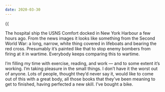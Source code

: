 ```yaml
---
date: 2020-03-30
---
```


{{<audio src="/audio/journal/nhs-cheer.m4a" caption="The eight o' clock cheer">}}

The hospital ship the USNS Comfort docked in New York Harbour a few hours ago. From the news images it looks like something from the Second World War: a long, narrow, white thing covered in lifeboats and bearing the red cross. Presumably it’s painted like that to stop enemy bombers from firing at it in wartime. Everybody keeps comparing this to wartime.

I’m filling my time with exercise, reading, and work — and to some extent it’s working. I’m taking pleasure in the small things. I don’t have it the worst out of anyone. Lots of people, thought they’d never say it, would like to come out of this with a great body, all those books that they’ve been meaning to get to finished, having perfected a new skill. I’ve bought a bike.


